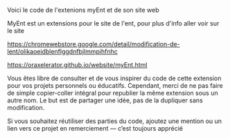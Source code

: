 Voici le code de l'extenions myEnt et de son site web

MyEnt est un extensions pour le site de l'ent, pour plus d'info aller voir sur le site

https://chromewebstore.google.com/detail/modification-de-lent/olikaoeidblenflggdnfbjlmmpihfnhc

https://oraxelerator.github.io/website/myEnt.html

Vous êtes libre de consulter et de vous inspirer du code de cette extension pour vos projets personnels ou éducatifs. Cependant, merci de ne pas faire de simple copier-coller intégral pour republier la même extension sous un autre nom.
Le but est de partager une idée, pas de la dupliquer sans modification.

Si vous souhaitez réutiliser des parties du code, ajoutez une mention ou un lien vers ce projet en remerciement — c’est toujours apprécié 
